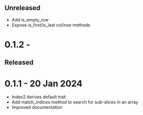 Unreleased
--------
- Add is_empty_row
- Expose is_first/is_last col/row methods

0.1.2 - 
===================


Released
--------

0.1.1 - 20 Jan 2024
===================

- Index2 derives default trait
- Add match_indices method to search for sub-slices in an array
- Improved documentation

